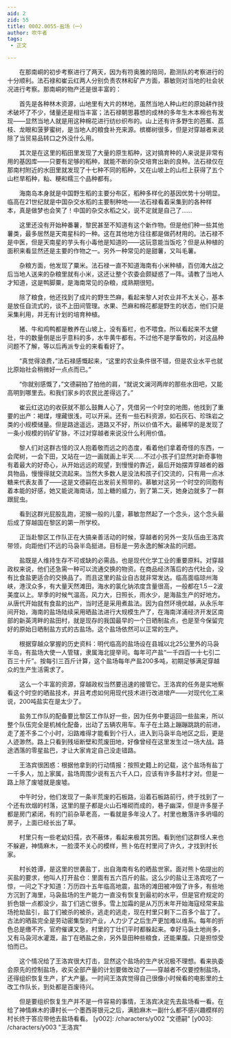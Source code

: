 ```yaml
---
aid: 2
zid: 55
title: 0002.0055-盐场（一）
author: 吹牛者
tags: 
 - 正文

---
```




　　在那南峒的初步考察进行了两天，因为有符奥雅的陪同，勘测队的考察进行的十分顺利。法石禄和崔云红两人分别负责农林和矿产方面，慕敏则对当地的社会状况进行考察。那南峒的物产还是很丰富的：

　　首先是各种林木资源，山地里有大片的林地，虽然当地人种山栏的原始耕作技术破坏了不少，储量还是相当丰富；法石禄朝思暮想的成林的多年生木本棉也有发现——显然当地人就是用这种棉花进行纺纱织布的。山上还有许多野生的芭蕉、荔枝、龙眼和菠萝蜜树，是当地人的粮食补充来源。槟榔树很多，但是对穿越者来说除了当贸易品转口之外没什么用。

　　其次是在这里的稻田里发现了大量的原生稻种，这对搞育种的人来说是非常有用的基因库——只要有足够的稻种，就能不断的杂交培育出新的良种。法石禄仅在那南村附近的水田里就发现了十七种不同的稻种，又在山坡上的山栏上获得了五个山栏旱稻种，籼、粳和糯三个品种都有。

　　海南岛本身就是中国野生稻的主要分布区，稻种多样化的基因优势十分明显。临高在21世纪就是中国杂交水稻的主要制种地——法石禄看着采集到的各种样本，真是做梦也会笑了！中国的杂交水稻之父，说不定就是自己了……

　　这里还没有开始种番薯，黎民甚至不知道有这个新作物。但是他们种一些其他薯类，最多居然是天南星科的一种。这在其他地方往往都是做药材用的。法石禄不是中医，但是天南星的芋头有小毒他是知道的——这玩意能当饭吃？但是从种植的面积来看显然还是主要的作物之一。另外一种常见的是甜薯，又叫毛薯。

　　杂粮方面，他发现了粟米。法石禄一直不知道海南有小米种植，百仞滩大战之后当地人送来的杂粮里就有小米，这还让整个农委会颇疑惑了一阵。请教了当地人才知道，这是鸭脚粟，是海南常见的杂粮，成熟期很短。

　　除了粮食，他还找到了成片的野生苎麻，看起来黎人对农业并不太关心，基本是放任自流式的，谈不上田间管理。水果、苎麻和棉花都是野生的状态，他们只是采集利用，并无有计划的培育种植。

　　猪、牛和鸡鸭都是散养在山坡上，没有畜栏，也不喂食。所以看起来不太健壮，牛的数量倒是出乎意料的多，水牛黄牛都有。不过他不是学畜牧的，对这品种问题不了解，等以后再派专业的来看看好了。

　　“真觉得浪费，”法石禄感慨起来，“这里的农业条件很不错，但是农业水平也就比原始社会稍微好一点点而已。”

　　“你就别感慨了，”文德嗣拍了拍他的肩，“就说文澜河两岸的那些水田吧，又能高明到哪里去。和我们家乡的农民比差得远了。”

　　崔云红这边的收获就不那么鼓舞人心了，凭借另一个时空的地图，他找到了重要的出产：褐煤，埋藏很浅，可以开采。还有一些石料资源，如石灰石、珍珠岩之类的小规模储量。但是路途遥远，道路又不好，所以价值不大。最稀罕的是发现了一条小规模的钨矿矿脉，不过对穿越者来说没什么利用价值。

　　黎人们对这群古怪的汉人抱着敬而远之的态度，看着他们拿着奇怪的东西，一会爬树，一会下田，又站在一边一画就画上半天……不过小孩子们显然对新奇事物有着最大的好奇心，从开始远远的观望，到慢慢的靠近，最后开始摆弄穿越者的器具物品，慢慢得就交流起来。当然大多数人是没法和孩子们交流的，只有用一点冰糖来代表友善了——这是文德嗣在出发前关照带的。慕敏对这另一个时空的同胞有着本能的好感，她又能说海南话，加上糖的威力，到了第二天，她身边就多了一群跟屁虫。

　　看到这群光屁股乱跑，泥猴一般的儿童，慕敏忽然起了一个念头，这个念头最后成了穿越国在黎区的第一所学校。

　　正当赴黎区工作队正在大搞亲善活动的时候，穿越者的另外一支队伍由王洛宾带领，向距他们不远的马袅半岛挺进。目标是一劳永逸的解决盐的问题。

　　盐既是人维持生存不可或缺的必需品，也是现代化学工业的重要原料。对穿越政权来说，他们还急需一种可以流通交换的物资。在商品经济落后的古代社会，没有比食盐更适合的交换品了。而且这里的盐业自古就非常发达。临高面临琼州海峡，港汊众多，有大量天然滩田，海水的氯化钠浓度含量很高，一般都在1.5－2波美度以上。旱季的时候气温高，风力大，日照长，雨水少，是海盐生产的好地方。从唐代开始就有食盐的出产，当时还是采用煮盐法。因为自然环境优越，从永乐年间开始，海南的盐场陆续采用晒盐法进行大规模生产了，在海南洋浦经济开发区南部的新英湾畔的盐田村，就是现存的我国最早的一个日晒制盐点，也是至今保留完好的原始日晒制盐方式的古盐场。这个盐场依然可以正常的生产。

　　根据穿越众掌握的历史资料：明代临高的盐场设在县城以北25公里外的马袅半岛，有盐场大使一人管辖，隶属海北提举司。每年可产盐“一千四百一十七引二百三十斤”。按每引三百斤计算，这个盐场每年产盐200多吨，初期足够满足穿越众的生产生活需求了。

　　这么一个丰富的资源，穿越政权当然要迅速的接管它。王洛宾的任务是实地察看这个时空的晒盐技术，并且考虑如何用现代技术进行改进增产——对现代化工来说，200吨盐实在是太少了。

　　盐务工作队的配备要比黎区工作队好一些，因为任务中要运回一些盐来，所以整个队伍完全是机械化配备，出动了五辆农用车。车子在土路上蹦蹦跳跳的前进，走了差不多二个小时，沿路难得才能看到个行人，进入到马袅半岛地区之后，更是人迹渺然。路上只看到残垣断壁和荒废田地，好像曾经在这里发生过一场大战。路途洒落的零星盐巴，才让大家肯定自己没走错路。

　　王洛宾很困惑：根据他拿到的行动情报：按照史籍上的记载，这个盐场有盐丁一千多人，加上家属，盐场周围少说有五六千人口，应该有许多盐村才对。但是一路上除了废墟就是废墟。

　　中午时分，他们发现了一条半荒废的石板路，沿着石板路前行，终于找到了一个还有炊烟的村落，这里的屋子都是火山石堆砌而成的，巷子幽深，但是许多屋子都是房门紧闭，有的门前杂草老高，一看就是多年没人了。村里也散落许多坍塌的房子，上面已经长出了草。

　　村里只有一些老幼妇孺，衣不蔽体，看起来极其穷困。看到他们这群怪人来也不躲避，神情麻木，一脸漠不关心的模样，熊卜佑在村里问了许久，才找到村长家。

　　村长姓谭，是这里的世袭盐丁，出自海南有名的晒盐世家。面对熊卜佑提出的买盐的要求，他叫人打开盐仓：里面有五六百斤的盐。这么少的盐让王洛宾吃了一惊，一问之下才知道：万历四十五年临高地震，盐场的滩田被冲毁了许多，有些地方沉到了海里，马袅盐场的生产能力一直没有恢复到最初的水平，但是官府规定的折色银一点都没少，盐丁们逃亡很多。雪上加霜的是从万历末年开始海寇经常来盐场抢劫盐引，盐丁们被杀的被杀，逃走的逃走，现在村里只剩下二百多个盐丁了。古法的晒盐完全是劳动密集型的产业，人力少了之后生产更加难以维系。每年的折色总是缴不齐，官府催课又急，村里的丁壮们平时都躲起来。幸好马袅土地尚多，又有马袅河水灌溉，盐丁在晒盐之余，另外垦田种些粮食，还能果腹。只是担惊受怕而已。

　　这个情况给了王洛宾很大打击，显然这个盐场的生产状况极不理想。看来执委会原先的控制盐场，收买全部产量的计划要做改动了——穿越者不仅要控制盐场，还得组织恢复生产，扩大产量。一时间王洛宾觉得自己很像小时候看的电影里的土改工作队长，到处都是百废待兴。

　　但是要组织恢复生产并不是一件容易的事情，王洛宾决定先去盐场看一看。在给了神情麻木的谭村长一个墨西哥银元之后，满脸麻木一副什么都不感兴趣模样的村长终于答应带他去盐场看看。
[y002]: /characters/y002 "文德嗣"
[y003]: /characters/y003 "王洛宾"


